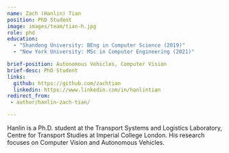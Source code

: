 ```yaml
---
name: Zach (Hanlin) Tian
position: PhD Student
image: images/team/tian-h.jpg
role: phd
education: 
  - "Shandong University: BEng in Computer Science (2019)"
  - "New York University: MSc in Computer Engineering (2021)"

brief-position: Autonomous Vehicles, Computer Vision
brief-desc: PhD Student
links:
  github: https://github.com/zachtian
  linkedin: https://www.linkedin.com/in/hanlintian
redirect_from:
 - author/hanlin-zach-tian/	

---
```


Hanlin is a Ph.D. student at the Transport Systems and Logistics Laboratory, Centre for Transport Studies at Imperial College London. His research focuses on Computer Vision and Autonomous Vehicles. 
